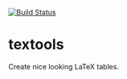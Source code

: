 [![Build Status](https://travis-ci.org/lbau7/textools.svg?branch=master)](https://travis-ci.org/lbau7/textools)

# textools

Create nice looking LaTeX tables.